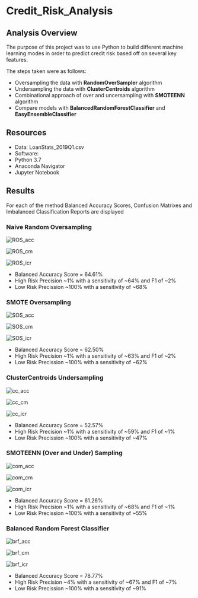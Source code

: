 # Credit_Risk_Analysis

## Analysis Overview
The purpose of this project was to use Python to build different machine learning modes in order to predict credit risk based off on several key features.

The steps taken were as follows:
- Oversampling the data with **RandomOverSampler** algorithm
- Undersampling the data with **ClusterCentroids** algorithm
- Combinational approach of over and uncersampling with **SMOTEENN** algorithm
- Compare models with **BalancedRandomForestClassifier** and **EasyEnsembleClassifier**

## Resources
- Data: LoanStats_2019Q1.csv
- Software:
-   Python 3.7
-   Anaconda Navigator
-   Jupyter Notebook


## Results
For each of the method Balanced Accuracy Scores, Confusion Matrixes and Imbalanced Classification Reports are displayed

### Naive Random Oversampling

![ROS_acc](https://user-images.githubusercontent.com/22451540/166970693-80128886-619b-4c2b-bb02-d06c141c7d8d.PNG)

![ROS_cm](https://user-images.githubusercontent.com/22451540/166970709-2aca8eab-0852-4c9c-a9bf-a1d6c70bd5f2.PNG)

![ROS_icr](https://user-images.githubusercontent.com/22451540/166970720-9e5b0249-270f-4686-8b0d-aadc784be6a6.PNG)

- Balanced Accuracy Score = 64.61%
- High Risk Precision ~1% with a sensitivity of ~64% and F1 of ~2%
- Low Risk Precission ~100% with a sensitivity of ~68%


### SMOTE Oversampling

![SOS_acc](https://user-images.githubusercontent.com/22451540/166972148-19ab603b-bf30-40bf-84e8-ef61e817f239.PNG)

![SOS_cm](https://user-images.githubusercontent.com/22451540/166972181-5e3c69f2-7a65-4077-975c-ec80e77413c9.PNG)

![SOS_icr](https://user-images.githubusercontent.com/22451540/166972199-781b4dec-3d99-4c2d-9e7c-c7fc21fec30c.PNG)

- Balanced Accuracy Score = 62.50%
- High Risk Precision ~1% with a sensitivity of ~63% and F1 of ~2%
- Low Risk Precission ~100% with a sensitivity of ~62%


### ClusterCentroids Undersampling

![cc_acc](https://user-images.githubusercontent.com/22451540/166972779-099327da-6ccd-4ba1-9314-1169bf95dc1f.PNG)

![cc_cm](https://user-images.githubusercontent.com/22451540/166972803-e548cab0-91a4-4625-8e52-130d1d474785.PNG)

![cc_icr](https://user-images.githubusercontent.com/22451540/166972817-ca8f6ed7-c617-4b4c-acca-d23259296798.PNG)

- Balanced Accuracy Score = 52.57%
- High Risk Precision ~1% with a sensitivity of ~59% and F1 of ~1%
- Low Risk Precission ~100% with a sensitivity of ~47%


### SMOTEENN (Over and Under) Sampling

![com_acc](https://user-images.githubusercontent.com/22451540/166974028-563521f5-bd65-4c4d-868b-bf87882b787b.PNG)

![com_cm](https://user-images.githubusercontent.com/22451540/166974047-a1a6f28e-e670-409f-a275-1ba679434c0c.PNG)

![com_icr](https://user-images.githubusercontent.com/22451540/166974080-e7f855a8-d4e3-4408-abaf-b4c4bb510ca2.PNG)

- Balanced Accuracy Score = 61.26%
- High Risk Precision ~1% with a sensitivity of ~68% and F1 of ~1%
- Low Risk Precission ~100% with a sensitivity of ~55%


### Balanced Random Forest Classifier

![brf_acc](https://user-images.githubusercontent.com/22451540/166978268-a53a4845-e84d-4372-aeae-15ef7f2008fb.PNG)

![brf_cm](https://user-images.githubusercontent.com/22451540/166978288-0bbd1ac0-e9b1-405d-8ce6-d27a83d3140f.PNG)

![brf_icr](https://user-images.githubusercontent.com/22451540/166978314-6e016c89-2637-4945-9be3-9e782a1786bd.PNG)

- Balanced Accuracy Score = 78.77%
- High Risk Precision ~4% with a sensitivity of ~67% and F1 of ~7%
- Low Risk Precission ~100% with a sensitivity of ~91%
